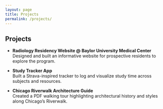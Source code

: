 ```yaml
---
layout: page
title: Projects
permalink: /projects/
---
```


## Projects

- **Radiology Residency Website @ Baylor University Medical Center**  
  Designed and built an informative website for prospective residents to explore the program.

- **Study Tracker App**  
  Built a Strava-inspired tracker to log and visualize study time across subjects and resources.

- **Chicago Riverwalk Architecture Guide**  
  Created a PDF walking tour highlighting architectural history and styles along Chicago’s Riverwalk.

